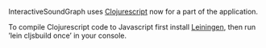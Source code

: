 InteractiveSoundGraph uses [Clojurescript](https://github.com/clojure/clojurescript) now for a part of the application. 

To compile Clojurescript code to Javascript first install [Leiningen](https://github.com/technomancy/leiningen/blob/master/README.md), then run ’lein cljsbuild once’ in your console.